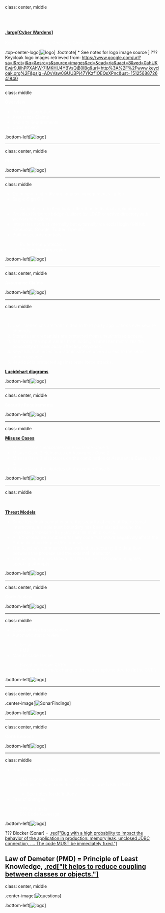 class: center, middle 

  <br><br><br><strong><a href="https://daniellucier.github.io/CYBER8420-SemesterProject">.large[Cyber Wardens]</a></strong>
  <br><br><span style="color:white;">Kero Lotfy, Dan Lucier, Chet Cyr, Glenn Anderson</span>

  
.top-center-logo[![logo](https://daniellucier.github.io/CYBER8420-SemesterProject/misc/slides/images/keycloak_logo.png)]
.footnote[
\* See notes for logo image source
]
???
Keycloak logo images retrieved from: https://www.google.com/url?sa=i&rct=j&q=&esrc=s&source=images&cd=&cad=rja&uact=8&ved=0ahUKEwjr9JilhPPXAhWr7IMKHU4YBVsQjB0IBg&url=http%3A%2F%2Fwww.keycloak.org%2F&psig=AOvVaw0GUUBPj47YKzf1OEQsXPnc&ust=1512568872641840

---
class: middle

<span style="color:white">
  <strong>Overview</strong>
  <ul>
    <li style="color:white;">Project Description</li>
    <li style="color:white;">Assurance Claims</li>
    <li style="color:white;">Security Requirements</li>
    <li style="color:white;">Code Review</li>
  </ul>
</span>

.bottom-left[![logo](https://daniellucier.github.io/CYBER8420-SemesterProject/misc/slides/images/keycloak_logo.png)]

---
class: center, middle

<span style="color:white">
  <strong>Project Description</strong>
</span>

.bottom-left[![logo](https://daniellucier.github.io/CYBER8420-SemesterProject/misc/slides/images/keycloak_logo.png)]

---
class: middle
  <br>
  <ul>
    <li style="color:white;">Open source identity and access management solution</li>
    <li style="color:white;">Single-Sign On</li>
    <ul "list-style-type: circle">
      <li style="color:white;">Authenticate to Keycloak rather than individual applications</li>
    </ul>
    <li style="color:white;">Provides Kerberos bridge (utilized for LDAP or active directory with workstation clients)</li>
    <li style="color:white;">Integrates not just internally but externally via social login (GitHub, Facebook, Google, Twitter, OpenID)</li>
    <li style="color:white;">Built in security controls</li>
    <ul "list-style-type: circle">
      <li style="color:white;">Brute force protection</li>
      <li style="color:white;">Clickjacking protection</li>
    </ul>
  </ul>

.bottom-left[![logo](https://daniellucier.github.io/CYBER8420-SemesterProject/misc/slides/images/keycloak_logo.png)]

---
class: center, middle

<span style="color:white">
  <strong>Assurance Claims</strong>
</span>

.bottom-left[![logo](https://daniellucier.github.io/CYBER8420-SemesterProject/misc/slides/images/keycloak_logo.png)]

---
class: middle

<br>
<ol>
  <li style="color:white;">User credentials are transmitted to third party applications over secure channels.</li>
  <li style="color:white;">Stored user credentials are protected from unauthorized access.</li>
  <li style="color:white;">Sanitizing the input values from adding a new user minimizes the possibility of maliciously affecting Keycloak.</li>
  <li style="color:white;">Keycloak minimizes non-administrative users access to the server admin console.</li>
  <li style="color:white;">Keycloak is protected against brute force attacks.</li>
</ol>
<a href="https://www.lucidchart.com/documents/view/ba3f2ae5-7929-458f-850b-925295860062"><strong>Lucidchart diagrams</strong>   </a>
    
.bottom-left[![logo](https://daniellucier.github.io/CYBER8420-SemesterProject/misc/slides/images/keycloak_logo.png)]

---
class: center, middle

<span style="color:white">
  <strong>Security Requirements</strong>
</span>

.bottom-left[![logo](https://daniellucier.github.io/CYBER8420-SemesterProject/misc/slides/images/keycloak_logo.png)]

---
class: middle

<a href="https://www.lucidchart.com/documents/view/e31604af-862d-434b-a74c-e7850cc35a5d"><strong>Misuse Cases</strong></a>
<ul>
  <li style="color:white;">Misuse Case 1 elaborates on Assurance Case 1.</li>
  <li style="color:white;">Misuse Case 2 elaborates on Assurance Case 2.</li>
  <li style="color:white;">Misuse Case 3 elaborates on the combination of Assurance Cases 3 and 4.</li>
  <li style="color:white;">Misuse Case 4 elaborates on Assurance Case 5.</li>
</ul>

.bottom-left[![logo](https://daniellucier.github.io/CYBER8420-SemesterProject/misc/slides/images/keycloak_logo.png)]

---
class: middle

<br><br>
<a href="https://daniellucier.github.io/CYBER8420-SemesterProject/ThreatModels/TMT2016Docs/Keycloak-Threat-Model.htm"><strong>Threat Models</strong></a>
<ul>
  <li style="color:white;">Since Keycloak cannot ensure the security of each of the external interactors, a single trust boundary has been placed around the Keycloak process to fully protect the main process.</li>
  <li style="color:white;">All I/O should be scrubbed for any code that would negatively affect the Authentication Request/Response.</li> 
  <li style="color:white;">The Keycloak community has worked on securing the data flow between the process and the external interactor.</li>
  <li style="color:white;">The community has shown that the SSL/HTTPS mode mitigates spoofing attempts.</li>
</ul>

.bottom-left[![logo](https://daniellucier.github.io/CYBER8420-SemesterProject/misc/slides/images/keycloak_logo.png)]

---
class: center, middle

<span style="color:white">
  <strong>Code Review</strong>
</span>

.bottom-left[![logo](https://daniellucier.github.io/CYBER8420-SemesterProject/misc/slides/images/keycloak_logo.png)]

---
class: middle

<ul>
  <li style="color:white;">Based on risk based review</li>
  <li style="color:white;">Automatic static review</li>
   <ul "list-style-type: circle">
     <li style="color:white;">Sonar</li>
     <li style="color:white;">PMD</li>
  </ul>
  <li style="color:white;">Manual code review</li>
  <ul "list-style-type: circle">
    <li style="color:white;">Based on known CVE’s</li>
    <li style="color:white;">Reviewed the code changes that were implemented to fix the CVE’s</li>
  </ul>
</ul>
  
.bottom-left[![logo](https://daniellucier.github.io/CYBER8420-SemesterProject/misc/slides/images/keycloak_logo.png)]

---
class: center, middle

.center-image[![SonarFindings](https://daniellucier.github.io/CYBER8420-SemesterProject/CodeAnalysis/SonarKeyCloakFindings.PNG)]

.bottom-left[![logo](https://daniellucier.github.io/CYBER8420-SemesterProject/misc/slides/images/keycloak_logo.png)]

---
class: center, middle

<span style="color:white">
  <strong>Contributions</strong>
</span>

.bottom-left[![logo](https://daniellucier.github.io/CYBER8420-SemesterProject/misc/slides/images/keycloak_logo.png)]

---
class: middle

<ul>
  <li style="color:white;">Potential staring points:</li>
  <ul "list-style-type: circle">
    <li style="color:white;">218 "blockers" found using Sonar</li>
    <li style="color:white;">Multiple "Law of Demeter" violations found using PMD</li>
    <ul "list-syle-type: circle">
      <li style="color:white;">See notes for definitions</li>
    </ul>
  </ul>
  <li style="color:white;">Fear of changes</li>
  <ul "list-style-type: circle">
    <li style="color:white;">255 unit tests</li>
    <li style="color:white;">0% Code Coverage</li>
  </ul>
</ul>

.bottom-left[![logo](https://daniellucier.github.io/CYBER8420-SemesterProject/misc/slides/images/keycloak_logo.png)]

???
Blocker (Sonar) = <a href="https://docs.sonarqube.org/display/SONAR/Issues">.red["Bug with a high probability to impact the behavior of the application in production: memory leak, unclosed JDBC connection, .... The code MUST be immediately fixed."]</a>

Law of Demeter (PMD) = Principle of Least Knowledge, <a href="http://pmd.sourceforge.net/pmd-5.0.1/rules/java/coupling.html">.red["It helps to reduce coupling between classes or objects."]</a>
---
class: center, middle

.center-image[![questions](https://daniellucier.github.io/CYBER8420-SemesterProject/misc/slides/images/questions.png)]

.bottom-left[![logo](https://daniellucier.github.io/CYBER8420-SemesterProject/misc/slides/images/keycloak_logo.png)]



    



